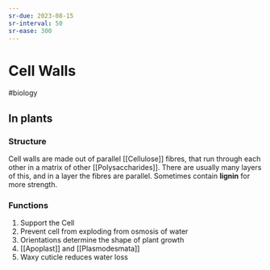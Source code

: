 ```yaml
---
sr-due: 2023-08-15
sr-interval: 50
sr-ease: 300
---
```

# Cell Walls
#biology 

## In plants
### Structure
Cell walls are made out of parallel [[Cellulose]] fibres, that run through each other in a matrix of other [[Polysaccharides]]. There are usually many layers of this, and in a layer the fibres are parallel.
Sometimes contain **lignin** for more strength.

### Functions
1. Support the Cell
2. Prevent cell from exploding from osmosis of water
3. Orientations determine the shape of plant growth
4. [[Apoplast]] and [[Plasmodesmata]]
5. Waxy cuticle reduces water loss